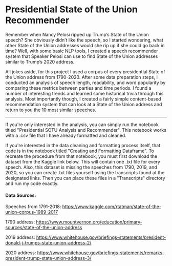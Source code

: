 # Presidential State of the Union Recommender

Remember when Nancy Pelosi ripped up Trump’s State of the Union speech? She obviously didn’t like the speech, so I started wondering, what other State of the Union addresses would she rip up if she could go back in time? Well, with some basic NLP tools, I created a speech recommender system that Speaker Pelosi can use to find State of the Union addresses similar to Trump’s 2020 address. 

All jokes aside, for this project I used a corpus of every presidential State of the Union address from 1790-2020. After some data preparation steps, I conducted an analysis of speech length, readability, and word popularity by comparing these metrics between parties and time periods. I found a number of interesting trends and learned some historical trivia through this analysis. Most importantly though, I created a fairly simple content-based recommendation system that can look at a State of the Union address and return to you the 10 most similar speeches.

---------------

If you're only interested in the analysis, you can simply run the notebook titled "Presidential SOTU Analysis and Recommender". This notebook works with a .csv file that I have already formatted and cleaned.

If you're interested in the data cleaning and formatting process itself, that code is in the notebook titled "Creating and Formatting Dataframe". To recreate the procedure from that notebook, you must first download the dataset from the Kaggle link below. This will contain one .txt file for every speech. Also, this dataset is missing the speeches from 1790, 2019, and 2020, so you can create .txt files yourself using the transcripts found at the designated links. Then you can place these files in a "Transcripts" directory and run my code exactly.


#### Data Sources:

Speeches from 1791-2018: https://www.kaggle.com/rtatman/state-of-the-union-corpus-1989-2017

1790 address: https://www.mountvernon.org/education/primary-sources/state-of-the-union-address

2019 address: https://www.whitehouse.gov/briefings-statements/president-donald-j-trumps-state-union-address-2/

2020 address: https://www.whitehouse.gov/briefings-statements/remarks-president-trump-state-union-address-3/
